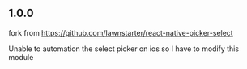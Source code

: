 ## 1.0.0

fork from https://github.com/lawnstarter/react-native-picker-select

Unable to automation the select picker on ios
so I have to modify this module
